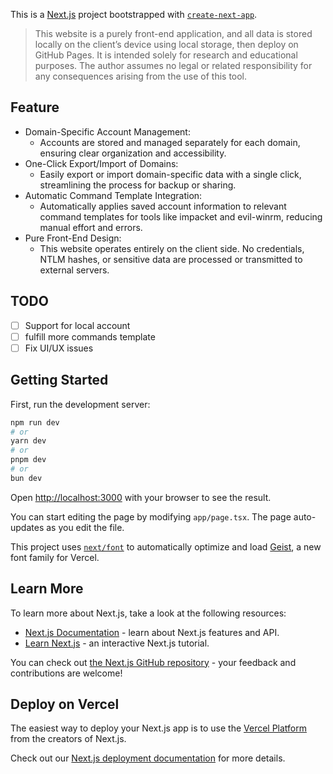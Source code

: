 This is a [Next.js](https://nextjs.org) project bootstrapped with [`create-next-app`](https://nextjs.org/docs/app/api-reference/cli/create-next-app).

> This website is a purely front-end application, and all data is stored locally on the client’s device using local storage, then deploy on GitHub Pages. 
> It is intended solely for research and educational purposes. The author assumes no legal or related responsibility for any consequences arising from the use of this tool.


## Feature

- Domain-Specific Account Management:
    - Accounts are stored and managed separately for each domain, ensuring clear organization and accessibility.
- One-Click Export/Import of Domains:
    - Easily export or import domain-specific data with a single click, streamlining the process for backup or sharing.
- Automatic Command Template Integration:
    - Automatically applies saved account information to relevant command templates for tools like impacket and evil-winrm, reducing manual effort and errors.
- Pure Front-End Design:
    - This website operates entirely on the client side. No credentials, NTLM hashes, or sensitive data are processed or transmitted to external servers.


## TODO

- [ ] Support for local account
- [ ] fulfill more commands template
- [ ] Fix UI/UX issues

## Getting Started

First, run the development server:

```bash
npm run dev
# or
yarn dev
# or
pnpm dev
# or
bun dev
```

Open [http://localhost:3000](http://localhost:3000) with your browser to see the result.

You can start editing the page by modifying `app/page.tsx`. The page auto-updates as you edit the file.

This project uses [`next/font`](https://nextjs.org/docs/app/building-your-application/optimizing/fonts) to automatically optimize and load [Geist](https://vercel.com/font), a new font family for Vercel.

## Learn More

To learn more about Next.js, take a look at the following resources:

- [Next.js Documentation](https://nextjs.org/docs) - learn about Next.js features and API.
- [Learn Next.js](https://nextjs.org/learn) - an interactive Next.js tutorial.

You can check out [the Next.js GitHub repository](https://github.com/vercel/next.js) - your feedback and contributions are welcome!

## Deploy on Vercel

The easiest way to deploy your Next.js app is to use the [Vercel Platform](https://vercel.com/new?utm_medium=default-template&filter=next.js&utm_source=create-next-app&utm_campaign=create-next-app-readme) from the creators of Next.js.

Check out our [Next.js deployment documentation](https://nextjs.org/docs/app/building-your-application/deploying) for more details.
